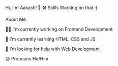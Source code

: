 Hi, I'm Aakash! 👋
🛠 Skills
Working on that :)

About Me

👩‍💻 I'm currently working on Frontend Development

🧠 I'm currently learning HTML, CSS and JS

🤔 I'm looking for help with Web Development

😄 Pronouns He/Him
